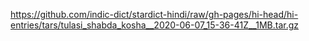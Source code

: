 https://github.com/indic-dict/stardict-hindi/raw/gh-pages/hi-head/hi-entries/tars/tulasi_shabda_kosha__2020-06-07_15-36-41Z__1MB.tar.gz  
